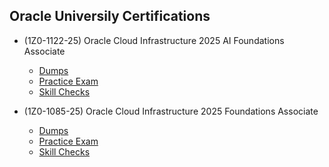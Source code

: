 ## Oracle Universily Certifications

- (1Z0-1122-25) Oracle Cloud Infrastructure 2025 AI Foundations Associate 
    - [Dumps](/Oracle%20Cloud%20Infrastructure%202025%20AI%20Foundations%20Associate%20(1Z0-1122-25)/Dumps%20-%20OCI%20AI%20Foundations%20Associate%20Certification.md)
    - [Practice Exam](/Oracle%20Cloud%20Infrastructure%202025%20AI%20Foundations%20Associate%20(1Z0-1122-25)/Practice%20Exam%20-%20OCI%20AI%20Foundations%20Associate%20Certification.md)
    - [Skill Checks](/Oracle%20Cloud%20Infrastructure%202025%20AI%20Foundations%20Associate%20(1Z0-1122-25)/Skill%20Check%20-%20OCI%20AI%20Foundations.md)


- (1Z0-1085-25) Oracle Cloud Infrastructure 2025 Foundations Associate 
    - [Dumps](/Oracle%20Cloud%20Infrastructure%202025%20Foundations%20Associate%20(1Z0-1085-25)/Dumps%20-%20OCI%20Foundations%20Associate%20Certification.md)
    - [Practice Exam](/Oracle%20Cloud%20Infrastructure%202025%20Foundations%20Associate%20(1Z0-1085-25)/Practice%20Exam%20-%20OCI%20Foundations%20Associate%20Certification.md)
    - [Skill Checks](/Oracle%20Cloud%20Infrastructure%202025%20Foundations%20Associate%20(1Z0-1085-25)/Skill%20Check%20-%20OCI%20Foundations%20Associate.md)
    
